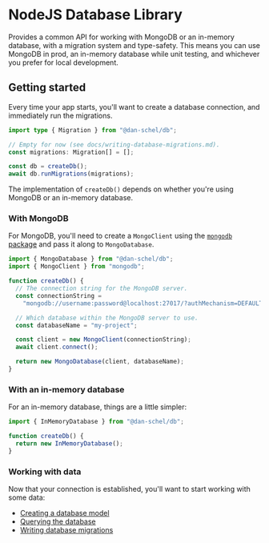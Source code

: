 # NodeJS Database Library

Provides a common API for working with MongoDB or an in-memory database, with a migration system and type-safety. This means you can use MongoDB in prod, an in-memory database while unit testing, and whichever you prefer for local development.

## Getting started

Every time your app starts, you'll want to create a database connection, and immediately run the migrations.

```ts
import type { Migration } from "@dan-schel/db";

// Empty for now (see docs/writing-database-migrations.md).
const migrations: Migration[] = [];

const db = createDb();
await db.runMigrations(migrations);
```

The implementation of `createDb()` depends on whether you're using MongoDB or an in-memory database.

### With MongoDB

For MongoDB, you'll need to create a `MongoClient` using the [`mongodb` package](https://www.npmjs.com/package/mongodb) and pass it along to `MongoDatabase`.

```ts
import { MongoDatabase } from "@dan-schel/db";
import { MongoClient } from "mongodb";

function createDb() {
  // The connection string for the MongoDB server.
  const connectionString =
    "mongodb://username:password@localhost:27017/?authMechanism=DEFAULT";

  // Which database within the MongoDB server to use.
  const databaseName = "my-project";

  const client = new MongoClient(connectionString);
  await client.connect();

  return new MongoDatabase(client, databaseName);
}
```

### With an in-memory database

For an in-memory database, things are a little simpler:

```ts
import { InMemoryDatabase } from "@dan-schel/db";

function createDb() {
  return new InMemoryDatabase();
}
```

### Working with data

Now that your connection is established, you'll want to start working with some data:

- [Creating a database model](/docs/creating-a-new-database-model.md)
- [Querying the database](/docs/querying-the-database.md)
- [Writing database migrations](/docs/writing-database-migrations.md)
